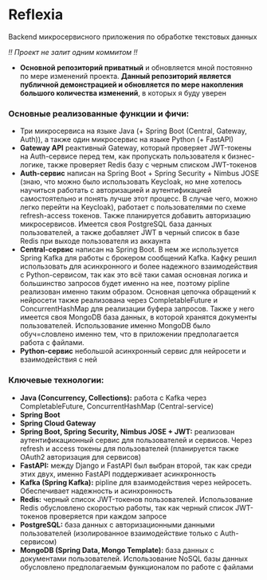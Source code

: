 # Reflexia
Backend микросервисного приложения по обработке текстовых данных

*!! Проект не залит одним коммитом !!* 
- **Основной репозиторий приватный** и обновляется мной постоянно по мере изменений проекта. **Данный репозиторий является публичной демонстрацией и обновляется по мере накопления большого количества изменений**, в которых я буду уверен

### Основные реализованные функции и фичи:
- Три микросервиса на языке Java (+ Spring Boot (Central, Gateway, Auth)), а также один микросервис на языке Python (+ FastAPI)
- **Gateway API** реактивный Gateway, который проверяет JWT-токены на Auth-сервисе перед тем, как пропускать пользователя к бизнес-логике, также проверяет Redis базу с черным списком JWT-токенов
- **Auth-сервис** написан на Spring Boot + Spring Security + Nimbus JOSE (знаю, что можно было использовать Keycloak, но мне хотелось научиться работать с авторизацией и аутентификацией самостоятельно и понять лучше этот процесс. В случае чего, можно легко перейти на Keycloak), работает с пользователями по схеме refresh-access токенов. Также планируется добавить авторизацию микросервисов. Имеется своя PostgreSQL база данных пользователей, а также добавляет JWT в черный список в базе Redis при выходе пользователя из аккаунта
- **Central-сервис** написан на Spring Boot. В нем же используется Spring Kafka для работы с брокером сообщений Kafka. Кафку решил использовать для асинхронного и более надежного взаимодействия с Python-сервисом, так как это всё таки самая основная логика и большинство запросов будет именно на нее, поэтому pipline реализован именно таким образом. Основная цепочка обращений к нейросети также реализована через CompletableFuture и ConcurrentHashMap для реализации буфера запросов. Также у него имеется своя MongoDB база данных, в которой хранятся документы пользователей. Использование именно MongoDB было обуч=словлено именно тем, что в приложении предполагается работа с файлами.
- **Python-сервис** небольшой асинхронный сервис для нейросети и взаимодействия с ней

### Ключевые технологии:
  - **Java (Concurrency, Collections):** работа с Kafka через CompletableFuture, ConcurrentHashMap (Central-service)
  - **Spring Boot**
  - **Spring Cloud Gateway**
  - **Spring Boot, Spring Security, Nimbus JOSE + JWT:** реализован аутентификационный сервис для пользователей и сервисов. Через refresh и access токены для пользователей (планируется также OAuth2 авторизация для сервисов)
  - **FastAPI:** между Django и FastAPI был выбран второй, так как среди этих двух, именно FastAPI поддерживает асинхронность
  - **Kafka (Spring Kafka):** pipline для взаимодействия через нейросеть. Обеспечивает надежность и асинхронность
  - **Redis:** черный список JWT-токенов пользователей. Использование Redis обусловлено скоростью работы, так как черный список JWT-токенов проверяется при каждом запросе
  - **PostgreSQL:** база данных с авторизационными данными пользователей (изолированное взаимодействие только с Auth-сервисом)
  - **MongoDB (Spring Data, Mongo Template):** база данных с документами пользователей. Использование NoSQL базы данных обусловлено предполагаемым функционалом по работе с файлами
